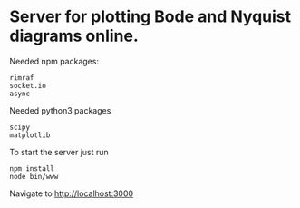 # Server for plotting Bode and Nyquist diagrams online.

Needed npm packages:
```
rimraf
socket.io
async
```
Needed python3 packages
```
scipy
matplotlib
```
To start the server just run 
```
npm install
node bin/www
```
Navigate to [http://localhost:3000](http://localhost:3000)
